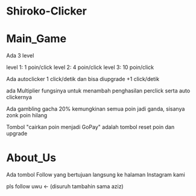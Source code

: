 # Shiroko-Clicker

Main_Game
=

Ada 3 level

level 1: 1 poin/click
level 2: 4 poin/click
level 3: 10 poin/click

Ada autoclicker 1 click/detik dan bisa diupgrade +1 click/detik

ada Multiplier fungsinya untuk menambah penghasilan perclick serta auto clickernya

Ada gambling gacha 20% kemungkinan semua poin jadi ganda, sisanya zonk poin hilang

Tombol "cairkan poin menjadi GoPay" adalah tombol reset poin dan upgrade

About_Us
=

Ada tombol Follow yang bertujuan langsung ke halaman Instagram kami

pls follow uwu <- (disuruh tambahin sama aziz)

